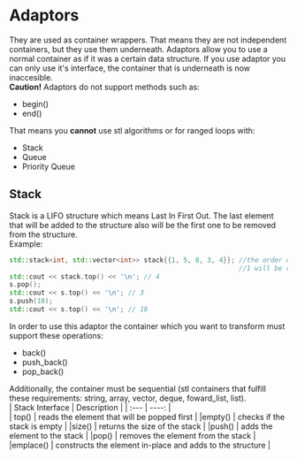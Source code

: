 # Adaptors
They are used as container wrappers. That means they are not independent containers, but they use them underneath. Adaptors allow you to use a normal container as if it was a certain data structure. If you use adaptor you can only use it's interface, the container that is underneath is now inaccesible.  
**Caution!**
Adaptors do not support methods such as:
  - begin()  
  - end()  
  
That means you **cannot** use stl algorithms or for ranged loops with:
- Stack  
- Queue  
- Priority Queue  
## Stack
Stack is a LIFO structure which means Last In First Out. The last element that will be added to the structure also will be the first one to be removed from the structure.  
Example:  
  ```cpp
  std::stack<int, std::vector<int>> stack{{1, 5, 8, 3, 4}}; //the order of the elements is preserved,
                                                            //1 will be removed as last from the stack
  std::cout << stack.top() << '\n'; // 4  
  s.pop();  
  std::cout << s.top() << '\n'; // 3  
  s.push(10);  
  std::cout << s.top() << '\n'; // 10  
  ```
  
In order to use this adaptor the container which you want to transform must support these operations:
  - back()
  - push_back()
  - pop_back()  
  
 Additionally, the container must be sequential (stl containers that fulfill these requirements: string, array, vector, deque, foward_list, list).  
| Stack Interface | Description |
| :---        |    ----:   |  
| top()      | reads the element that will be popped first        | 
|empty()  | checks if the stack is empty        | 
|size()  | returns the size of the stack        | 
|push()  | adds the element to the stack        | 
|pop()  | removes the element from the stack        | 
|emplace()  | constructs the element in-place and adds to the structure        | 
